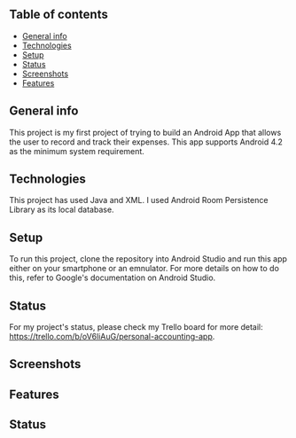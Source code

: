 ## Table of contents
* [General info](#general-info)
* [Technologies](#technologies)
* [Setup](#setup)
* [Status](#Status)
* [Screenshots](#Screenshots)
* [Features](#Features)

## General info
This project is my first project of trying to build an Android App that allows the user to record and track their expenses. 
This app supports Android 4.2 as the minimum system requirement.
	
## Technologies
This project has used Java and XML.
I used Android Room Persistence Library as its local database.
	
## Setup
To run this project, clone the repository into Android Studio and run this app either on your smartphone or an emnulator.
For more details on how to do this, refer to Google's documentation on Android Studio.

## Status
For my project's status, please check my Trello board for more detail: https://trello.com/b/oV6liAuG/personal-accounting-app.

## Screenshots

## Features

## Status
